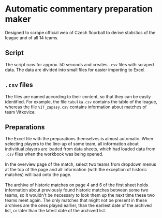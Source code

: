 # Automatic commentary preparation maker
Designed to scrape official web of Czech floorball to derive statistics of
the league and of all 14 teams.

## Script
The script runs for approx. 50 seconds and creates `.csv` files with scraped
data. The data are divided into small files for easier importing to Excel.

## `.csv` files
The files are named according to their content, so that they can be easily
identified. For example, the file `tabulka.csv` contains the table of the
league, whereas the file `VIT_zapasy.csv` contains information about matches
of team Vítkovice.

## Preparations
The Excel file with the preparations themselves is almost automatic. When
selecting players to the line-up of some team, all information about individual
players are loaded from data sheets, which had loaded data from `.csv` files
when the workbook was being opened.\
\
In the overview page of the match, select two teams from dropdown menus at
the top of the page and all information (with the exception of historic matches)
will load onto the page.\
\
The archive of historic matches on page 4 and 6 of the first sheet holds
information about previously found historic matches between some two teams, so
it wouldn't be necessary to look them up the next time these two teams meet
again. The only matches that might not be present in these archives are the ones
played earlier, than the earliest date of the archived list, or later than the
latest date of the archived list.
